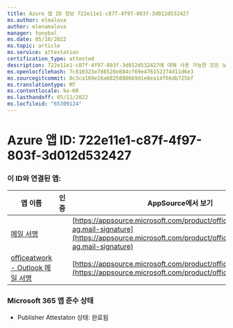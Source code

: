 ```yaml
---
title: Azure 앱 ID 정보 722e11e1-c87f-4f97-803f-3d012d532427
ms.author: elmalova
author: elenamalova
manager: tonybal
ms.date: 05/10/2022
ms.topic: article
ms.service: attestation
certification_type: attested
description: 722e11e1-c87f-4f97-803f-3d012d532427에 대해 사용 가능한 모든 보안 및 규정 준수 정보입니다.
ms.openlocfilehash: 7c810323e786528e884cf69e476152274d11d6e3
ms.sourcegitcommit: 0c3ca169e16a6825888669d1e8ea14f66db725bf
ms.translationtype: MT
ms.contentlocale: ko-KR
ms.lasthandoff: 05/11/2022
ms.locfileid: "65309124"
---
```

# <a name="azure-app-id-722e11e1-c87f-4f97-803f-3d012d532427"></a>Azure 앱 ID: 722e11e1-c87f-4f97-803f-3d012d532427


### <a name="apps-associated-with-this-id"></a>이 ID와 연결된 앱:
| **앱 이름** | **인증** | **AppSource에서 보기** |
|--------------|---------------|-----------------------|
| [메일 서명](../forward/officeatwork-ag.mail-signature.md) |  | [https://appsource.microsoft.com/product/office/officeatwork-ag.mail-signature](https://appsource.microsoft.com/product/office/officeatwork-ag.mail-signature) |
| [officeatwork - Outlook 메일 서명](../forward/WA200003062.md) |  | [https://appsource.microsoft.com/product/office/WA200003062](https://appsource.microsoft.com/product/office/WA200003062) |

### <a name="microsoft-365-app-compliance-status"></a>Microsoft 365 앱 준수 상태
- Publisher Attestaton 상태: 완료됨
